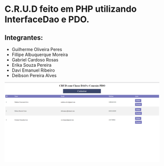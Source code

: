 # C.R.U.D feito em PHP utilizando InterfaceDao e PDO.

## Integrantes:
- Guilherme Oliveira Peres
- Fillipe Albuquerque Moreira
- Gabriel Cardoso Rosas
- Erika Souza Pereira
- Davi Emanuel Ribeiro
- Deibson Pereira Alves

![preview img](/preview.png)
